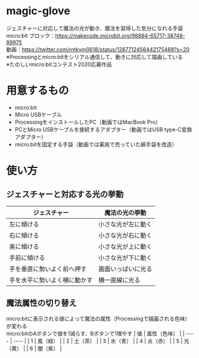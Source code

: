 # magic-glove
ジェスチャーに対応して魔法の光が動き、魔法を習得した気分になれる手袋  
micro:bit ブロック：https://makecode.microbit.org/98884-65717-38748-89975  
動画：https://twitter.com/rntkym0618/status/1287712456442175488?s=20  
※Processingとmicro:bitをシリアル通信して、動きに対応して描画している  
※たのしいmicro:bitコンテスト2020応募作品  

# 用意するもの
- micro:bit
- Micro USBケーブル
- ProcessingをインストールしたPC（動画ではMacBook Pro）
- PCとMicro USBケーブルを接続するアダプター（動画ではUSB type-C変換アダプター）
- micro:bitを固定する手袋（動画では薬局で売っていた綿手袋を改造）

# 使い方
## ジェスチャーと対応する光の挙動
|  ジェスチャー  |  魔法の光の挙動  |
| ---- | ---- |
|  左に傾ける  |  小さな光が左に動く  |
|  右に傾ける  |  小さな光が右に動く  |
|  奥に傾ける  |  小さな光が上に動く  |
|  手前に傾ける  |  小さな光が下に動く  |
|  手を垂直に勢いよく前へ押す  |  画面いっぱいに光る  |
|  手を水平に勢いよく横に動かす  |  横一直線に光る  |

## 魔法属性の切り替え
micro:bitに表示される値によって魔法の属性（Processingで描画される色味）が変わる  
micro:bitのAボタンで値を1減らす、Bボタンで1増やす
|  値  |  属性（色味）  |
| ---- | ---- |
|  1  |  風（緑）  |
|  2  |  土（茶）  |
|  3  |  水（青）  |
|  4  |  炎（赤）   |
|  5  |  光（黄）   |
|  6  |  闇（紫）   |
